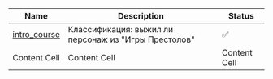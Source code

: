 | Name | Description | Status |
| ------------- | ------------- | ------------- |
| [intro_course](Homeworks/hw1_got_survival.ipynb) | Классификация: выжил ли персонаж из "Игры Престолов" | ✅ |
| Content Cell  | Content Cell  | Content Cell  |
